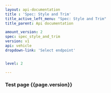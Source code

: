 ```yaml
---
layout: api-documentation
title : 'Spec: Style and Trim'
title_active_left_menu: "Spec: Style and Trim"
title_parent: Api documentation

amount_version: 2
spec: spec_style_and_trim
version: v1
api: vehicle
dropdown-link: 'Select endpoint'


level: 2

---
```



### Test page {{page.version}}


